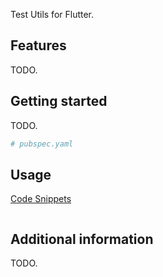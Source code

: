 Test Utils for Flutter.

## Features

TODO.

## Getting started

TODO.

```yaml
# pubspec.yaml
```

## Usage

[Code Snippets](.vscode/flutter-test.code-snippets)

```dart
```

## Additional information

TODO.
